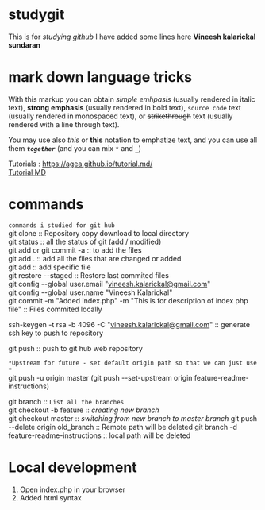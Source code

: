 # studygit
This is for *studying github* 
I have added some lines here
**Vineesh kalarickal sundaran**

# mark down language tricks
With this markup you can obtain *simple emhpasis* (usually rendered in italic text), **strong emphasis** (usually rendered in bold text), `source code` text (usually rendered in monospaced text), or ~~strikethrough~~ text (usually rendered with a line through text).  

You may use also _this_ or __this__ notation to emphatize text, and you can use all them _**`together`**_ (and you can mix `*` and `_`)  

Tutorials : <https://agea.github.io/tutorial.md/>  
[Tutorial MD](https://agea.github.io/tutorial.md/)


# commands  
`commands i studied for git hub`  
git clone  :: Repository copy download to local directory  
git status :: all the status of git (add / modified)  
git add or git commit -a :: to add the files  
git add . :: add all the files that are changed or added  
git add <filename> :: add specific file  
git restore --staged <filename> :: Restore last commited files  
git config --global user.email "vineesh.kalarickal@gmail.com"  
git config --global user.name "Vineesh Kalarickal"  
git commit -m "Added index.php" -m "This is for description of index php file" :: Files commited locally  

ssh-keygen -t rsa -b 4096 -C "vineesh.kalarickal@gmail.com" :: generate ssh key to push to repository

git push :: push to git hub web repository  

`*Upstream for future - set default origin path so that we can just use *`  
git push -u origin master 
(git push --set-upstream origin feature-readme-instructions)

git branch :: `List all the branches`  
git checkout -b feature :: *creating new branch*  
git checkout master :: *switching from new branch to master branch* 
git push --delete origin old_branch :: Remote path will be deleted
git branch -d feature-readme-instructions :: local path will be deleted

# Local development
1. Open index.php in your browser  
2. Added html syntax
